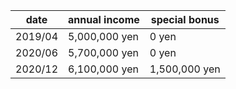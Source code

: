 |date|annual income|special bonus|
|----|-------------|-----|
|2019/04|5,000,000 yen|0 yen|
|2020/06|5,700,000 yen|0 yen|
|2020/12|6,100,000 yen|1,500,000 yen|
